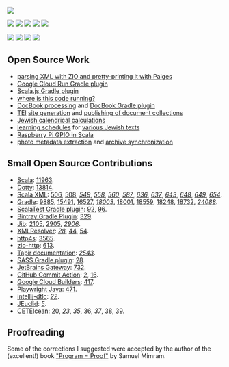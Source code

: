 [![](https://img.shields.io/badge/Bio-LinkedIn-informational?logo=LinkedIn&logoColor=blue)](https://www.linkedin.com/in/leoniddubinsky/)

[![](https://img.shields.io/badge/Code-Scala-critical?logo=Scala&logoColor=red)](https://www.scala-lang.org/)
[![](https://img.shields.io/badge/Framework-ZIO-important?logo=zio&logoColor=red)](https://www.scala-lang.org/)
[![](https://img.shields.io/badge/Build-Gradle-important?logo=Gradle)](https://gradle.org/)
[![](https://img.shields.io/badge/IDE-Intellij-important?logo=intellij-idea)](https://www.jetbrains.com/idea/)
[![](https://img.shields.io/badge/Code-Scala.js-important?logo=Scala&logoColor=red)](https://www.scala-js.org/)

[![](https://img.shields.io/badge/Deploy-Docker-informational?logo=Docker)](https://www.docker.com/)
[![](https://img.shields.io/badge/Cloud-GCP-informational?logo=google-cloud)](https://cloud.google.com/)
[![](https://img.shields.io/badge/OS-Linux-informational?logo=linux)](https://www.linux.org/)
[![](https://img.shields.io/badge/OS-Red_Hat-informational?logo=red-hat&logoColor=red)](https://getfedora.org/)

## Open Source Work ##

- [parsing XML with ZIO and pretty-printing it with Paiges](https://github.com/opentorah/opentorah/tree/master/core/src/main/scala/org/opentorah/xml)
- [Google Cloud Run Gradle plugin](https://github.com/dubinsky/cloud-run)
- [Scala.js Gradle plugin](https://github.com/dubinsky/scalajs-gradle)
- [where is this code running?](https://github.com/dubinsky/podval-run)
- [DocBook processing](https://github.com/opentorah/opentorah/tree/master/core/src/main/scala/org/opentorah/docbook)
  and [DocBook Gradle plugin](https://github.com/opentorah/opentorah/tree/master/docbook)
- [TEI](https://github.com/opentorah/opentorah/tree/master/core/src/main/scala/org/opentorah/tei)
  [site generation](https://github.com/opentorah/opentorah/tree/master/core/src/main/scala/org/opentorah/site) and
  [publishing of document collections](https://github.com/opentorah/opentorah/tree/master/collector)
- [Jewish calendrical calculations](https://github.com/opentorah/opentorah/tree/master/core/src/main/scala/org/opentorah/calendar)
- [learning schedules](https://github.com/opentorah/opentorah/tree/master/texts/src/main/scala/org/opentorah/schedule) for
  [various Jewish texts](https://github.com/opentorah/opentorah/tree/master/texts/src/main/scala/org/opentorah/texts)
- [Raspberry Pi GPIO in Scala](https://github.com/dubinsky/podval-iot)
- [photo metadata extraction](https://github.com/dubinsky/podval-imageio) and
  [archive synchronization](https://github.com/dubinsky/podval-photo-sync)

## Small Open Source Contributions ##

- [Scala](https://github.com/scala/bug/):
  [11963](https://github.com/scala/bug/issues/11963).
- [Dotty](https://github.com/lampepfl/dotty): [13814](https://github.com/lampepfl/dotty/issues/13814).
- [Scala XML](https://github.com/scala/scala-xml):
  [506](https://github.com/scala/scala-xml/issues/506),
  [508](https://github.com/scala/scala-xml/issues/508),
  _[549](https://github.com/scala/scala-xml/pull/549)_,
  _[558](https://github.com/scala/scala-xml/pull/558)_,
  _[560](https://github.com/scala/scala-xml/pull/560)_,
  _[587](https://github.com/scala/scala-xml/pull/587)_,
  _[636](https://github.com/scala/scala-xml/pull/636)_,
  _[637](https://github.com/scala/scala-xml/pull/637)_,
  _[643](https://github.com/scala/scala-xml/pull/643)_,
  _[648](https://github.com/scala/scala-xml/pull/648)_,
  _[649](https://github.com/scala/scala-xml/pull/649)_,
  _[654](https://github.com/scala/scala-xml/pull/654)_.
- [Gradle](https://github.com/gradle/gradle):
  [9885](https://github.com/gradle/gradle/issues/9855),
  [15491](https://github.com/gradle/gradle/issues/15491#issuecomment-1003832976),
  [16527](https://github.com/gradle/gradle/issues/16527),
  _[18003](https://github.com/gradle/gradle/pull/18003)_,
  [18001](https://github.com/gradle/gradle/pull/18001#issuecomment-899107656),
  [18559](https://github.com/gradle/gradle/issues/18559),
  [18248](https://github.com/gradle/gradle/pull/18248#issuecomment-946284352),
  [18732](https://github.com/gradle/gradle/issues/18732),
  _[24088](https://github.com/gradle/gradle/pull/24088)_.
- [ScalaTest Gradle plugin](https://github.com/maiflai):
  [92](https://github.com/maiflai/gradle-scalatest/issues/92),
  [96](https://github.com/maiflai/gradle-scalatest/issues/96).
- [Bintray Gradle Plugin](https://github.com/bintray):
  [329](https://github.com/bintray/gradle-bintray-plugin/issues/329).
- [Jib](https://github.com/GoogleContainerTools/jib):
  [2105](https://github.com/GoogleContainerTools/jib/issues/2105),
  [2905](https://github.com/GoogleContainerTools/jib/issues/2905),
  _[2906](https://github.com/GoogleContainerTools/jib/pull/2906)_.
- [XMLResolver](https://github.com/ndw/xmlresolver):
  _[28](https://github.com/ndw/xmlresolver/pull/28)_,
  [44](https://github.com/xmlresolver/xmlresolver/issues/44),
  [54](https://github.com/xmlresolver/xmlresolver/issues/54).
- [http4s](https://github.com/http4s/http4s):
  [3565](https://github.com/http4s/http4s/issues/3565).
- [zio-http](https://github.com/dream11/zio-http):
  [613](https://github.com/zio/zio-http/issues/613).
- [Tapir documentation](https://tapir.softwaremill.com/en/latest/):
  _[2543](https://github.com/softwaremill/tapir/pull/2543)_.
- [SASS Gradle plugin](https://github.com/EtienneMiret/sass-gradle-plugin):
  [28](https://github.com/EtienneMiret/sass-gradle-plugin/issues/28).
- [JetBrains Gateway](https://www.jetbrains.com/remote-development/gateway/):
  [732](https://youtrack.jetbrains.com/issue/GTW-732).
- [GitHub Commit Action](https://github.com/github-actions-x/commit):
  [2](https://github.com/github-actions-x/commit/issues/2),
  [16](https://github.com/github-actions-x/commit/issues/16).
- [Google Cloud Builders](https://github.com/GoogleCloudPlatform/cloud-builders):
  [417](https://github.com/GoogleCloudPlatform/cloud-builders/issues/417).
- [Playwright Java](https://github.com/microsoft/playwright-java):
  [471](https://github.com/microsoft/playwright-java/issues/471).  
- [intellij-dtlc](https://github.com/owo-lang/intellij-dtlc):
  _[22](https://github.com/owo-lang/intellij-dtlc/pull/22)_.
- [JEuclid](https://github.com/rototor/jeuclid):
 _[5](https://github.com/rototor/jeuclid/pull/5)_.
- [CETEIcean](https://github.com/TEIC/CETEIcean):
  [20](https://github.com/TEIC/CETEIcean/issues/20),
 _[23](https://github.com/TEIC/CETEIcean/pull/23)_,
 _[35](https://github.com/TEIC/CETEIcean/pull/35)_,
  [36](https://github.com/TEIC/CETEIcean/issues/36),
 _[37](https://github.com/TEIC/CETEIcean/pull/37)_,
  [38](https://github.com/TEIC/CETEIcean/issues/38),
  [39](https://github.com/TEIC/CETEIcean/issues/39).

## Proofreading ##

Some of the corrections I suggested were accepted by the author of the (excellent!) book
["Program = Proof"](https://www.lix.polytechnique.fr/Labo/Samuel.Mimram/teaching/INF551/course.pdf)
by Samuel Mimram.
